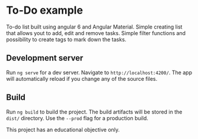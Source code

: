 # To-Do example

To-do list built using angular 6 and Angular Material. Simple creating list that allows yout to add, edit and remove tasks. Simple filter functions and possibility to create tags to mark down the tasks.

## Development server

Run `ng serve` for a dev server. Navigate to `http://localhost:4200/`. The app will automatically reload if you change any of the source files.

## Build

Run `ng build` to build the project. The build artifacts will be stored in the `dist/` directory. Use the `--prod` flag for a production build.


This project has an educational objective only.
